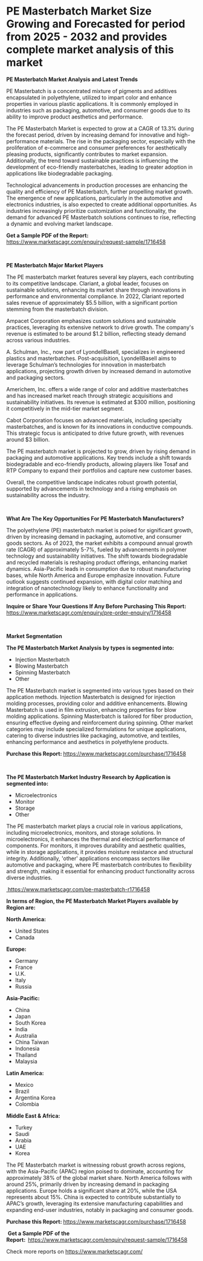 <p><h1>PE Masterbatch Market Size Growing and Forecasted for period from 2025 - 2032 and provides complete market analysis of this market</h1></p><p><strong>PE Masterbatch Market Analysis and Latest Trends</strong></p>
<p><p>PE Masterbatch is a concentrated mixture of pigments and additives encapsulated in polyethylene, utilized to impart color and enhance properties in various plastic applications. It is commonly employed in industries such as packaging, automotive, and consumer goods due to its ability to improve product aesthetics and performance. </p><p>The PE Masterbatch Market is expected to grow at a CAGR of 13.3% during the forecast period, driven by increasing demand for innovative and high-performance materials. The rise in the packaging sector, especially with the proliferation of e-commerce and consumer preferences for aesthetically pleasing products, significantly contributes to market expansion. Additionally, the trend toward sustainable practices is influencing the development of eco-friendly masterbatches, leading to greater adoption in applications like biodegradable packaging.</p><p>Technological advancements in production processes are enhancing the quality and efficiency of PE Masterbatch, further propelling market growth. The emergence of new applications, particularly in the automotive and electronics industries, is also expected to create additional opportunities. As industries increasingly prioritize customization and functionality, the demand for advanced PE Masterbatch solutions continues to rise, reflecting a dynamic and evolving market landscape.</p></p>
<p><strong>Get a Sample PDF of the Report:&nbsp;</strong> <a href="https://www.marketscagr.com/enquiry/request-sample/1716458?utm_campaign=2660&utm_medium=2&utm_source=Github&utm_content=ia&utm_term=01042025&utm_id=pe-masterbatch">https://www.marketscagr.com/enquiry/request-sample/1716458</a></p>
<p>&nbsp;</p>
<p><strong>PE Masterbatch Major Market Players</strong></p>
<p><p>The PE masterbatch market features several key players, each contributing to its competitive landscape. Clariant, a global leader, focuses on sustainable solutions, enhancing its market share through innovations in performance and environmental compliance. In 2022, Clariant reported sales revenue of approximately $5.5 billion, with a significant portion stemming from the masterbatch division.</p><p>Ampacet Corporation emphasizes custom solutions and sustainable practices, leveraging its extensive network to drive growth. The company's revenue is estimated to be around $1.2 billion, reflecting steady demand across various industries.</p><p>A. Schulman, Inc., now part of LyondellBasell, specializes in engineered plastics and masterbatches. Post-acquisition, LyondellBasell aims to leverage Schulman’s technologies for innovation in masterbatch applications, projecting growth driven by increased demand in automotive and packaging sectors.</p><p>Americhem, Inc. offers a wide range of color and additive masterbatches and has increased market reach through strategic acquisitions and sustainability initiatives. Its revenue is estimated at $300 million, positioning it competitively in the mid-tier market segment.</p><p>Cabot Corporation focuses on advanced materials, including specialty masterbatches, and is known for its innovations in conductive compounds. This strategic focus is anticipated to drive future growth, with revenues around $3 billion.</p><p>The PE masterbatch market is projected to grow, driven by rising demand in packaging and automotive applications. Key trends include a shift towards biodegradable and eco-friendly products, allowing players like Tosaf and RTP Company to expand their portfolios and capture new customer bases.</p><p>Overall, the competitive landscape indicates robust growth potential, supported by advancements in technology and a rising emphasis on sustainability across the industry.</p></p>
<p>&nbsp;</p>
<p><strong>What Are The Key Opportunities For PE Masterbatch Manufacturers?</strong></p>
<p><p>The polyethylene (PE) masterbatch market is poised for significant growth, driven by increasing demand in packaging, automotive, and consumer goods sectors. As of 2023, the market exhibits a compound annual growth rate (CAGR) of approximately 5-7%, fueled by advancements in polymer technology and sustainability initiatives. The shift towards biodegradable and recycled materials is reshaping product offerings, enhancing market dynamics. Asia-Pacific leads in consumption due to robust manufacturing bases, while North America and Europe emphasize innovation. Future outlook suggests continued expansion, with digital color matching and integration of nanotechnology likely to enhance functionality and performance in applications.</p></p>
<p><strong>Inquire or Share Your Questions If Any Before Purchasing This Report:</strong> <a href="https://www.marketscagr.com/enquiry/pre-order-enquiry/1716458?utm_campaign=2660&utm_medium=2&utm_source=Github&utm_content=ia&utm_term=01042025&utm_id=pe-masterbatch">https://www.marketscagr.com/enquiry/pre-order-enquiry/1716458</a></p>
<p>&nbsp;</p>
<p><strong>Market Segmentation</strong></p>
<p><strong>The PE Masterbatch Market Analysis by types is segmented into:</strong></p>
<p><ul><li>Injection Masterbatch</li><li>Blowing Masterbatch</li><li>Spinning Masterbatch</li><li>Other</li></ul></p>
<p><p>The PE Masterbatch market is segmented into various types based on their application methods. Injection Masterbatch is designed for injection molding processes, providing color and additive enhancements. Blowing Masterbatch is used in film extrusion, enhancing properties for blow molding applications. Spinning Masterbatch is tailored for fiber production, ensuring effective dyeing and reinforcement during spinning. Other market categories may include specialized formulations for unique applications, catering to diverse industries like packaging, automotive, and textiles, enhancing performance and aesthetics in polyethylene products.</p></p>
<p><strong>Purchase this Report:&nbsp;</strong><a href="https://www.marketscagr.com/purchase/1716458?utm_campaign=2660&utm_medium=2&utm_source=Github&utm_content=ia&utm_term=01042025&utm_id=pe-masterbatch">https://www.marketscagr.com/purchase/1716458</a></p>
<p>&nbsp;</p>
<p><strong>The PE Masterbatch Market Industry Research by Application is segmented into:</strong></p>
<p><ul><li>Microelectronics</li><li>Monitor</li><li>Storage</li><li>Other</li></ul></p>
<p><p>The PE masterbatch market plays a crucial role in various applications, including microelectronics, monitors, and storage solutions. In microelectronics, it enhances the thermal and electrical performance of components. For monitors, it improves durability and aesthetic qualities, while in storage applications, it provides moisture resistance and structural integrity. Additionally, 'other' applications encompass sectors like automotive and packaging, where PE masterbatch contributes to flexibility and strength, making it essential for enhancing product functionality across diverse industries.</p></p>
<p><a href="https://www.marketscagr.com/pe-masterbatch-r1716458?utm_campaign=2660&utm_medium=2&utm_source=Github&utm_content=ia&utm_term=01042025&utm_id=pe-masterbatch">&nbsp;https://www.marketscagr.com/pe-masterbatch-r1716458</a></p>
<p><strong>In terms of Region, the PE Masterbatch Market Players available by Region are:</strong></p>
<p>
    <p> <strong> North America: </strong>
        <ul>
            <li>United States</li>
            <li>Canada</li>
        </ul>
        </p> 
    <p> <strong> Europe: </strong>
        <ul>
            <li>Germany</li>
            <li>France</li>
            <li>U.K.</li>
            <li>Italy</li>
            <li>Russia</li>
        </ul>
        </p> 
    <p> <strong> Asia-Pacific: </strong>
        <ul>
            <li>China</li>
            <li>Japan</li>
            <li>South Korea</li>
            <li>India</li>
            <li>Australia</li>
            <li>China Taiwan</li>
            <li>Indonesia</li>
            <li>Thailand</li>
            <li>Malaysia</li>
        </ul>
        </p> 
    <p> <strong> Latin America: </strong>
        <ul>
            <li>Mexico</li>
            <li>Brazil</li>
            <li>Argentina Korea</li>
            <li>Colombia</li>
        </ul>
        </p> 
    <p> <strong> Middle East & Africa: </strong>
        <ul>
            <li>Turkey</li>
            <li>Saudi</li>
            <li>Arabia</li>
            <li>UAE</li>
            <li>Korea</li>
        </ul>
    </p>
    </p>
<p><p>The PE Masterbatch market is witnessing robust growth across regions, with the Asia-Pacific (APAC) region poised to dominate, accounting for approximately 38% of the global market share. North America follows with around 25%, primarily driven by increasing demand in packaging applications. Europe holds a significant share at 20%, while the USA represents about 15%. China is expected to contribute substantially to APAC’s growth, leveraging its extensive manufacturing capabilities and expanding end-user industries, notably in packaging and consumer goods.</p></p>
<p><strong>Purchase this Report: </strong><a href="https://www.marketscagr.com/purchase/1716458?utm_campaign=2660&utm_medium=2&utm_source=Github&utm_content=ia&utm_term=01042025&utm_id=pe-masterbatch">https://www.marketscagr.com/purchase/1716458</a></p>
<p>&nbsp;<strong>Get a Sample PDF of the Report:&nbsp;&nbsp;</strong><a href="https://www.marketscagr.com/enquiry/request-sample/1716458?utm_campaign=2660&utm_medium=2&utm_source=Github&utm_content=ia&utm_term=01042025&utm_id=pe-masterbatch">https://www.marketscagr.com/enquiry/request-sample/1716458</a></p>
<p><strong></strong></p>
<p>Check more reports on <a href="https://www.marketscagr.com/?utm_campaign=2660&utm_medium=2&utm_source=Github&utm_content=ia&utm_term=01042025&utm_id=pe-masterbatch">https://www.marketscagr.com/</a></p>